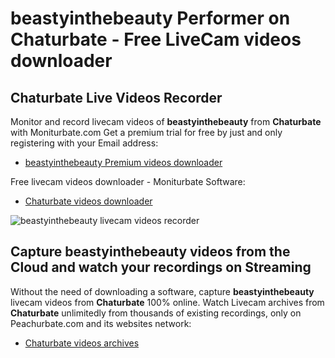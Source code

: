 # beastyinthebeauty Performer on Chaturbate - Free LiveCam videos downloader

## Chaturbate Live Videos Recorder

Monitor and record livecam videos of **beastyinthebeauty** from **Chaturbate** with Moniturbate.com
Get a premium trial for free by just and only registering with your Email address:
* [beastyinthebeauty Premium videos downloader](https://moniturbate.com/request-demo-licence-key.html)

Free livecam videos downloader - Moniturbate Software:
* [Chaturbate videos downloader](https://moniturbate.com/moniturbate-download-software.html)

![beastyinthebeauty livecam videos recorder](https://peachurnet.com/templates/moniturbate-software.png)


## Capture beastyinthebeauty videos from the Cloud and watch your recordings on Streaming

Without the need of downloading a software, capture **beastyinthebeauty** livecam videos from **Chaturbate** 100% online.
Watch Livecam archives from **Chaturbate** unlimitedly from thousands of existing recordings, only on Peachurbate.com and its websites network:
* [Chaturbate videos archives](https://peachurnet.com/)